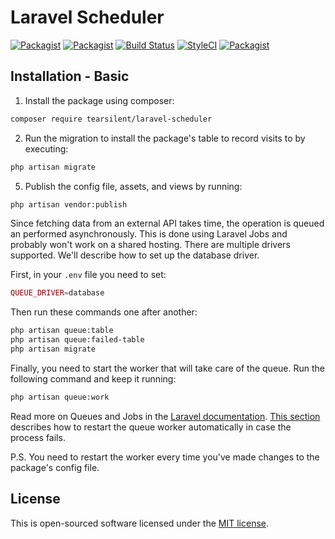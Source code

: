 # Laravel Scheduler

[![Packagist](https://img.shields.io/packagist/v/tearsilent/laravel-scheduler.svg?style=flat-square)](https://packagist.org/packages/tearsilent/laravel-scheduler) [![Packagist](https://img.shields.io/packagist/dm/tearsilent/laravel-scheduler.svg?style=flat-square)](https://packagist.org/packages/tearsilent/laravel-scheduler) [![Build Status](https://travis-ci.org/tearsilent/laravel-scheduler.svg?branch=master)](https://travis-ci.org/tearsilent/laravel-scheduler) [![StyleCI](https://github.styleci.io/repos/175451731/shield?branch=master)](https://styleci.io/repos/175451731) [![Packagist](https://img.shields.io/packagist/l/tearsilent/laravel-scheduler.svg?style=flat-square)](https://opensource.org/licenses/MIT)



## Installation - Basic
1) Install the package using composer:

```bash
composer require tearsilent/laravel-scheduler
```

2) Run the migration to install the package's table to record visits to by executing:

```bash
php artisan migrate
```


5) Publish the config file, assets, and views by running:

```bash
php artisan vendor:publish
```


Since fetching data from an external API takes time, the operation is queued an performed asynchronously. This is done using Laravel Jobs and probably won't work on a shared hosting. There are multiple drivers supported. We'll describe how to set up the database driver.

First, in your `.env` file you need to set:

```php
QUEUE_DRIVER=database
```
Then run these commands one after another:

```bash
php artisan queue:table
php artisan queue:failed-table
php artisan migrate
```

Finally, you need to start the worker that will take care of the queue. Run the following command and keep it running:

```bash
php artisan queue:work
```

Read more on Queues and Jobs in the [Laravel documentation](https://laravel.com/docs/5.5/queues). [This section](https://laravel.com/docs/5.5/queues#supervisor-configuration) describes how to restart the queue worker automatically in case the process fails.

P.S. You need to restart the worker every time you've made changes to the package's config file.

## License

This is open-sourced software licensed under the [MIT license](http://opensource.org/licenses/MIT).